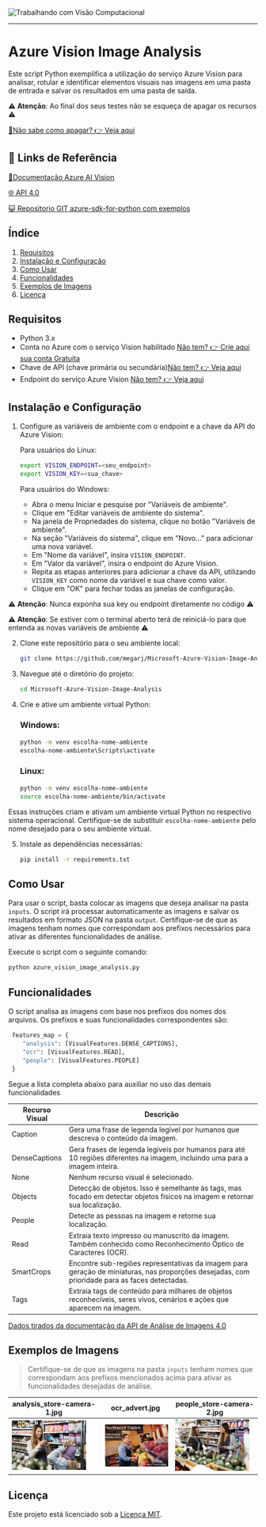 <img src="https://hermes.dio.me/courses/badge/d048dd15-f905-4563-b6c1-a714ffb34118.png" alt="Trabalhando com Visão Computacional" width="200">

---
# Azure Vision Image Analysis

Este script Python exemplifica a utilização do serviço Azure Vision para analisar, rotular e identificar elementos visuais nas imagens em uma pasta de entrada e salvar os resultados em uma pasta de saída.

⚠️ **Atenção**: Ao final dos seus testes não  se esqueça de apagar os recursos ⚠️

[🧹Não sabe como apagar? 👉 Veja aqui](https://learn.microsoft.com/pt-pt/azure/ai-services/multi-service-resource?pivots=azportal&tabs=windows#clean-up-resources)

## 🔗 Links de Referência

[📝Documentação Azure AI Vision](https://learn.microsoft.com/en-us/azure/ai-services/computer-vision/)

[🌐 API 4.0](https://eastus.dev.cognitive.microsoft.com/docs/services/Cognitive_Services_Unified_Vision_API_2024-02-01/operations/61d65934cd35050c20f73ab6)

[😺 Repositorio GIT azure-sdk-for-python com exemplos](https://github.com/Azure/azure-sdk-for-net/tree/main/sdk/vision/Azure.AI.Vision.ImageAnalysis/samples)



## Índice

1. [Requisitos](#requisitos)
2. [Instalação e Configuração](#instalação-e-configuração)
3. [Como Usar](#como-usar)
4. [Funcionalidades](#funcionalidades)
5. [Exemplos de Imagens](#exemplos-de-imagens)
6. [Licença](#licença)


## Requisitos

- Python 3.x
- Conta no Azure com o serviço Vision habilitado  [Não tem? 👉 Crie aqui sua conta Gratuita](https://azure.microsoft.com/pt-pt/free/)
- Chave de API (chave primária ou secundária)[Não tem? 👉 Veja aqui](https://learn.microsoft.com/pt-pt/azure/ai-services/computer-vision/quickstarts-sdk/image-analysis-client-library-40?tabs=visual-studio%2Cwindows&pivots=programming-language-python)
- Endpoint do serviço Azure Vision [Não tem? 👉 Veja aqui](https://learn.microsoft.com/pt-pt/azure/ai-services/computer-vision/quickstarts-sdk/image-analysis-client-library-40?tabs=visual-studio%2Cwindows&pivots=programming-language-python)


## Instalação e Configuração

1. Configure as variáveis de ambiente com o endpoint e a chave da API do Azure Vision:
   
   Para usuários do Linux:

   ```bash
   export VISION_ENDPOINT=<seu_endpoint>
   export VISION_KEY=<sua_chave>
   ```
   Para usuários do Windows:

   - Abra o menu Iniciar e pesquise por "Variáveis de ambiente".
   - Clique em "Editar variáveis de ambiente do sistema".
   - Na janela de Propriedades do sistema, clique no botão "Variáveis de ambiente".
   - Na seção "Variáveis do sistema", clique em "Novo..." para adicionar uma nova variável.
   - Em "Nome da variável", insira `VISION_ENDPOINT`.
   - Em "Valor da variável", insira o endpoint do Azure Vision.
   - Repita as etapas anteriores para adicionar a chave da API, utilizando `VISION_KEY` como nome da variável e sua chave como valor.
   - Clique em "OK" para fechar todas as janelas de configuração.


⚠️ **Atenção**: Nunca exponha sua key ou endpoint diretamente no código ⚠️

⚠️ **Atenção**: Se estiver com o terminal aberto terá de reiniciá-lo para que entenda as novas variáveis de ambiente ⚠️


2. Clone este repositório para o seu ambiente local:

   ```bash
   git clone https://github.com/megarj/Microsoft-Azure-Vision-Image-Analysis.git
   ```

3. Navegue até o diretório do projeto:

   ```bash
   cd Microsoft-Azure-Vision-Image-Analysis
   ```

4. Crie e ative um ambiente virtual Python:
   
    ### Windows:
    ```bash
    python -m venv escolha-nome-ambiente
    escolha-nome-ambiente\Scripts\activate
    ```
    ### Linux:
    ```bash
    python -m venv escolha-nome-ambiente
    source escolha-nome-ambiente/bin/activate
    ```

Essas instruções criam e ativam um ambiente virtual Python no respectivo sistema operacional. Certifique-se de substituir `escolha-nome-ambiente` pelo nome desejado para o seu ambiente virtual.

5. Instale as dependências necessárias:

   ```bash
   pip install -r requirements.txt
   ```




## Como Usar

Para usar o script, basta colocar as imagens que deseja analisar na pasta `inputs`. O script irá processar automaticamente as imagens e salvar os resultados em formato JSON na pasta `output`. Certifique-se de que as imagens tenham nomes que correspondam aos prefixos necessários para ativar as diferentes funcionalidades de análise.

Execute o script com o seguinte comando:

```bash
python azure_vision_image_analysis.py
```


## Funcionalidades

O script analisa as imagens com base nos prefixos dos nomes dos arquivos. Os prefixos e suas funcionalidades correspondentes são:

```python
 features_map = {
    "analysis": [VisualFeatures.DENSE_CAPTIONS],
    "ocr": [VisualFeatures.READ],
    "people": [VisualFeatures.PEOPLE]
 }
```
Segue a lista completa abaixo para auxiliar no uso das demais funcionalidades

| **Recurso Visual** | **Descrição** |
|-------------------|---------------|
| Caption         | Gera uma frase de legenda legível por humanos que descreva o conteúdo da imagem. |
| DenseCaptions    | Gera frases de legenda legíveis por humanos para até 10 regiões diferentes na imagem, incluindo uma para a imagem inteira. |
| None           | Nenhum recurso visual é selecionado. |
| Objects          | Detecção de objetos. Isso é semelhante às tags, mas focado em detectar objetos físicos na imagem e retornar sua localização. |
| People            | Detecte as pessoas na imagem e retorne sua localização. |
| Read              | Extraia texto impresso ou manuscrito da imagem. Também conhecido como Reconhecimento Óptico de Caracteres (OCR). |
| SmartCrops        | Encontre sub-regiões representativas da imagem para geração de miniaturas, nas proporções desejadas, com prioridade para as faces detectadas. |
| Tags              | Extraia tags de conteúdo para milhares de objetos reconhecíveis, seres vivos, cenários e ações que aparecem na imagem. |

[Dados tirados da documentação da API de Análise de Imagens 4.0](https://learn.microsoft.com/pt-br/dotnet/api/azure.ai.vision.imageanalysis.visualfeatures?view=azure-dotnet-preview)


## Exemplos de Imagens

> Certifique-se de que as imagens na pasta `inputs` tenham nomes que correspondam aos prefixos mencionados acima para ativar as funcionalidades desejadas de análise.

| analysis_store-camera-1.jpg | ocr_advert.jpg | people_store-camera-2.jpg |
|---|---|---|
| <img src="inputs/analysis_store-camera-1.jpg" alt="analysis_store-camera-1" width="150"/>| <img src="inputs/ocr_advert.jpg" alt="ocr_advert" width="150"/> | <img src="inputs/people_store-camera-2.jpg" alt="people_store-camera-2" width="150"/> |


## Licença

Este projeto está licenciado sob a [Licença MIT](LICENSE).
